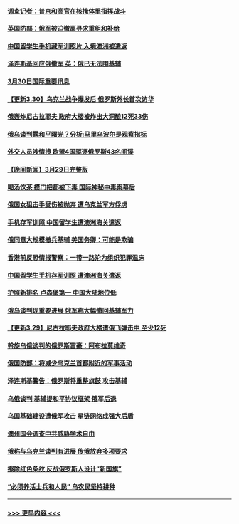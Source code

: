 #### [调查记者：普京和高官在核掩体里指挥战斗](../pages/prog202/a103387410.md?t=03301952) 
#### [英国防部：俄军被迫撤离寻求重组和补给](../pages/prog202/a103387365.md?t=03301952) 
#### [中国留学生手机藏军训照片 入境澳洲被遣返](../pages/prog202/a103387323.md?t=03301952) 
#### [泽连斯基回应俄撤军 英：俄已无法围基辅](../pages/prog202/a103387310.md?t=03301952) 
#### [3月30日国际重要讯息](../pages/prog202/a103387308.md?t=03301952) 
#### [【更新3.30】乌克兰战争爆发后 俄罗斯外长首次访华](../pages/prog202/a103387266.md?t=03301952) 
#### [俄轰炸尼古拉耶夫 政府大楼被炸出大洞酿12死33伤](../pages/prog202/a103387205.md?t=03301952) 
#### [俄乌谈判露和平曙光？分析:马里乌波尔是观察指标](../pages/prog202/a103387189.md?t=03301952) 
#### [外交人员涉情搜 欧盟4国驱逐俄罗斯43名间谍](../pages/prog202/a103387131.md?t=03301952) 
#### [【晚间新闻】3月29日完整版](../pages/prog202/a103387023.md?t=03301952) 
#### [喝汤饮茶 摸门把都被下毒 国际神秘中毒案幕后](../pages/prog202/a103387044.md?t=03301952) 
#### [俄国女狙击手受伤被抛弃 遭乌克兰军方俘虏](../pages/prog202/a103387114.md?t=03301952) 
#### [手机存军训照 中国留学生遭澳洲海关遣返](../pages/prog202/a103386890.md?t=03301952) 
#### [俄同意大规模撤兵基辅 美国务卿：可能是欺骗](../pages/prog202/a103386910.md?t=03301952) 
#### [香港前反恐情报警察：一带一路沦为组织犯罪温床](../pages/prog202/a103386968.md?t=03301952) 
#### [中国留学生手机存军训照 遭澳洲海关遣返](../pages/prog202/a103386921.md?t=03301952) 
#### [护照新排名 卢森堡第一 中国大陆地位低](../pages/prog202/a103386925.md?t=03301952) 
#### [俄乌谈判现重要进展 俄军称大幅撤回基辅军力](../pages/prog202/a103386929.md?t=03301952) 
#### [【更新3.29】尼古拉耶夫政府大楼遭俄飞弹击中 至少12死](../pages/prog202/a103386375.md?t=03301952) 
#### [斡旋乌俄谈判的俄罗斯富豪：阿布拉莫维奇](../pages/prog202/a103386808.md?t=03301952) 
#### [俄国防部：将减少乌克兰首都附近的军事活动](../pages/prog202/a103386782.md?t=03301952) 
#### [泽连斯基警告：俄罗斯将重整旗鼓 攻击基辅](../pages/prog202/a103386769.md?t=03301952) 
#### [乌俄谈判 基辅提和平协议框架 俄军后退](../pages/prog202/a103386729.md?t=03301952) 
#### [乌国基础建设遭俄军攻击 星链网络成强大后盾](../pages/prog202/a103386638.md?t=03301952) 
#### [澳州国会调查中共威胁学术自由](../pages/prog202/a103386637.md?t=03301952) 
#### [俄称与乌克兰谈判有进展 传俄放弃多项要求](../pages/prog202/a103386627.md?t=03301952) 
#### [擦除红色条纹 反战俄罗斯人设计“新国旗”](../pages/prog202/a103386516.md?t=03301952) 
#### [“必须养活士兵和人民” 乌农民坚持耕种](../pages/prog202/a103386509.md?t=03301952) 

----
#### [ >>> 更早内容 <<< ](../indexes/prog202-earlier.md)
